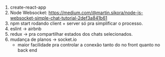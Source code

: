 1) create-react-app
2) Node Websocket: https://medium.com/@martin.sikora/node-js-websocket-simple-chat-tutorial-2def3a841b61
3) npm start rodando client + server só pra simplificar o processo.
4) eslint -> airbnb
5) redux -> pra compartilhar estados dos chats selecionados.
6) mudança de planos -> socket.io
    - maior facilidade pra controlar a conexão tanto do no front quanto no back end